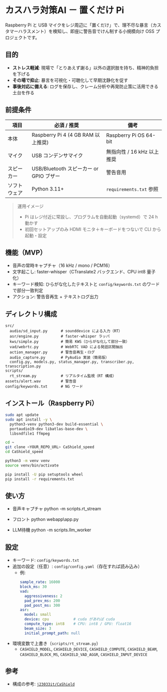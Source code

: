 # カスハラ対策AI － 置くだけ Pi

Raspberry Pi と USB マイクをレジ周辺に「置くだけ」で、理不尽な暴言（カスタマーハラスメント）を検知し、即座に警告音でけん制する小規模向け OSS プロジェクトです。

## 目的

- **ストレス軽減**: 現場で「とりあえず謝る」以外の選択肢を持ち、精神的負担を下げる
- **その場で抑止**: 暴言を可視化・可聴化して早期沈静化を促す
- **事後対応に備える**: ログを保存し、クレーム分析や再発防止策に活用できる土台を作る

## 前提条件

| 項目 | 必須 / 推奨 | 備考 |
|---|---|---|
| 本体 | Raspberry Pi 4 (4 GB RAM 以上推奨) | Raspberry Pi OS 64-bit |
| マイク | USB コンデンサマイク | 無指向性 / 16 kHz 以上推奨 |
| スピーカー | USB/Bluetooth スピーカー or GPIO ブザー | 警告音用 |
| ソフトウェア | Python 3.11+ | `requirements.txt` 参照 |

> 運用イメージ
> - Pi はレジ付近に常設し、プログラムを自動起動（systemd）で 24 h 動かす
> - 初回セットアップのみ HDMI モニタ＋キーボードをつないで CLI から起動・設定

## 機能（MVP）

- 音声の常時キャプチャ（16 kHz / mono / PCM16）
- 文字起こし: faster-whisper（CTranslate2 バックエンド、CPU int8 量子化）
- キーワード検知: ひらがな化したテキストと `config/keywords.txt` のワードで部分一致判定
- アクション: 警告音再生 + テキストログ出力

## ディレクトリ構成

```
src/
  audio/sd_input.py      # sounddevice による入力（RT）
  asr/engine.py          # faster-whisper ラッパ
  kws/simple.py          # 簡易 KWS（ひらがな化して部分一致）
  vad/webrtc.py          # WebRTC VAD による発話区間抽出
  action_manager.py      # 警告音再生・ログ
  audio_capture.py       # PyAudio 実装（簡易版）
  config.py, models.py, status_manager.py, transcriber.py, transcription.py
scripts/
  rt_stream.py           # リアルタイム監視（RT 構成）
assets/alert.wav         # 警告音
config/keywords.txt      # NG ワード
```

## インストール（Raspberry Pi）

```bash
sudo apt update
sudo apt install -y \
  python3-venv python3-dev build-essential \
  portaudio19-dev libatlas-base-dev \
  libsndfile1 ffmpeg

cd ~
git clone <YOUR_REPO_URL> CaShield_speed
cd CaShield_speed

python3 -m venv venv
source venv/bin/activate

pip install -U pip setuptools wheel
pip install -r requirements.txt
```

## 使い方

- 音声キャプチャ
python -m scripts.rt_stream

- フロント
python webapp\app.py

- LLM待機
python -m scripts.llm_worker
## 設定

- キーワード: `config/keywords.txt`
- 追加の設定（任意）: `config/config.yaml`（存在すれば読み込み）
  - 例:
    ```yaml
    sample_rate: 16000
    block_ms: 30
    vad:
      aggressiveness: 2
      pad_prev_ms: 200
      pad_post_ms: 300
    asr:
      model: small
      device: cpu           # cuda があれば cuda
      compute_type: int8    # CPU: int8 / GPU: float16
      beam_size: 3
      initial_prompt_path: null
    ```
- 環境変数で上書き（`scripts/rt_stream.py`）
  - `CASHIELD_MODEL`, `CASHIELD_DEVICE`, `CASHIELD_COMPUTE`, `CASHIELD_BEAM`, `CASHIELD_BLOCK_MS`, `CASHIELD_VAD_AGGR`, `CASHIELD_INPUT_DEVICE`


## 参考

- 構成の参考: [`j23033it/CaShield`](https://github.com/j23033it/CaShield.git)


